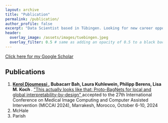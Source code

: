 ```yaml
---
layout: archive
title: "Publication"
permalink: /publication/
author_profile: false
excerpt: "Data Scientist based in Tübingen. Looking for new career opportunities."
header:
  overlay_image: /assets/images/tuebingen.jpeg
  overlay_filter: 0.5 # same as adding an opacity of 0.5 to a black background
---
```

[Click here for my Google Scholar](https://scholar.google.com/citations?user=DsvdINYAAAAJ&hl=en)

## Publications
<ol>
<li> <b> <u> Kerol Djoumessi </u>, Bubacarr Bah, Laura Kuhlewein, Philipp Berens, Lisa M. Koch </b>. 
<a href="https://github.com/kdjoumessi/Proto-BagNets"> "This actually looks like that: Proto-BagNets for local and global interpretability-by-design" </a>
 accepted to the 27th International Conference on Medical Image Computing and Computer Assisted Intervention (MICCAI 2024), Marrakesh, Morocco, October 6-10, 2024 </li>
<li>McHale</li>
<li>Parish</li>
</ol> 



